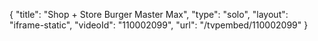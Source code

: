 {
    "title": "Shop + Store Burger Master Max",
    "type": "solo",
    "layout": "iframe-static",
    "videoId": "110002099",
    "url": "\/tvpembed\/110002099"
}
